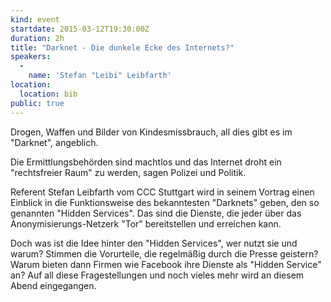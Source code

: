 ```yaml
---
kind: event
startdate: 2015-03-12T19:30:00Z
duration: 2h
title: "Darknet - Die dunkele Ecke des Internets?"
speakers:
  -
    name: 'Stefan "Leibi" Leibfarth'
location:
  location: bib
public: true
---
```

Drogen, Waffen und Bilder von Kindesmissbrauch, all dies gibt es im "Darknet", angeblich.

Die Ermittlungsbehörden sind machtlos und das Internet droht ein "rechtsfreier Raum" zu werden, sagen Polizei und Politik.

Referent Stefan Leibfarth vom CCC Stuttgart wird in seinem Vortrag einen Einblick in die Funktionsweise des bekanntesten "Darknets" geben, den so genannten "Hidden Services". Das sind die Dienste, die jeder über das Anonymisierungs-Netzerk "Tor" bereitstellen und erreichen kann.

Doch was ist die Idee hinter den "Hidden Services", wer nutzt sie und warum?
Stimmen die Vorurteile, die regelmäßig durch die Presse geistern? 
Warum bieten dann Firmen wie Facebook ihre Dienste als "Hidden Service" an?
Auf all diese Fragestellungen und noch vieles mehr wird an diesem Abend eingegangen.

